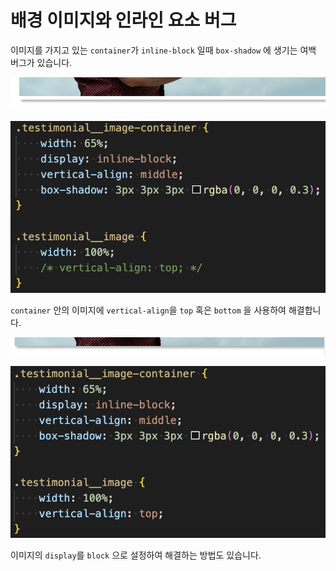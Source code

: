 # 배경 이미지와 인라인 요소 버그

이미지를 가지고 있는 `container`가 `inline-block` 일때 `box-shadow` 에 생기는 여백 버그가 있습니다.

![inline-bug-1](./img/inline-bug-1.png)

![inline-bug-1](./img/inline-bug2.png)

`container` 안의 이미지에 `vertical-align`을 `top` 혹은 `bottom` 을 사용하여 해결합니다.

![inline-bug-1](./img/inline-bug3.png)

![inline-bug-1](./img/inline-bug4.png)

이미지의 `display`를 `block` 으로 설정하여 해결하는 방법도 있습니다.
